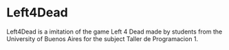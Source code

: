 # Left4Dead
Left4Dead is a imitation of the game Left 4 Dead made by students from the University of Buenos Aires for the subject Taller de Programacion 1.
